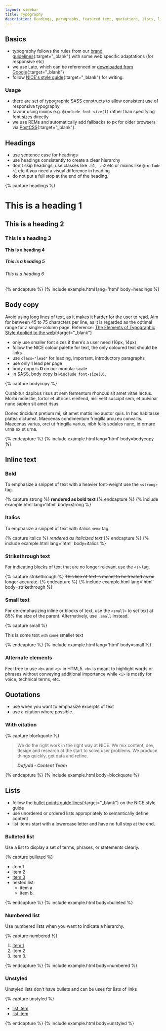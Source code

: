 ```yaml
---
layout: sidebar
title: Typography
description: Headings, paragraphs, featured text, quotations, lists, links
---
```


## Basics

- typography follows the rules from our [brand guidelines](https://www.nice.org.uk/brand/typography){:target="_blank"} with some web specific adaptations (for responsive etc)
- we use Lato, which can be referenced or [downloaded from Google](https://fonts.google.com/specimen/Lato){:target="_blank"}
- follow [NICE's style guide](https://www.nice.org.uk/corporate/ecd1/){:target="_blank"} for writing.

### Usage

- there are set of <a href="{{ site.baseurl }}{% link technical/sass/documentation/typography.md %}">typographic SASS constructs</a> to allow consistent use of responsive typography
- favour using mixins e.g. `@include font-size(1)` rather than specifying font sizes directly
- we use REMs and automatically add fallbacks to px for older browsers via [PostCSS](https://github.com/nhsevidence/NICE-Experience/blob/master/.grunt-tasks/postcss.js){:target="_blank"}.


## Headings

- use sentence case for headings
- use headings consistently to create a clear hierarchy
- don't skip headings; use classes like `.h1, .h2` etc or mixins like `@include h1` etc if you need a visual difference in heading
- do not put a full stop at the end of the heading.

<div data-no-inpagenav>
{% capture headings %}
<h1>This is a heading 1</h1>
<h2>This is a heading 2</h2>
<h3>This is a heading 3</h3>
<h4>This is a heading 4</h4>
<h5>This is a heading 5</h5>
<h6>This is a heading 6</h6>
{% endcapture %}
{% include example.html lang='html' body=headings %}
</div>


## Body copy

Avoid using long lines of text, as it makes it harder for the user to read. Aim for between 45 to 75 characters per line, as it is regarded as the optimal range for a single-column page. Reference: [The Elements of Typographic Style Applied to the web](http://webtypography.net/intro/){:target="_blank"}

- only use smaller font sizes if there’s a user need (16px, 14px)
- follow the NICE colour palette for text, the only coloured text should be links
- use `class="lead"` for leading, important, introductory paragraphs
- use only 1 lead per page
- body copy is **0** on our modular scale
- in SASS, body copy is `@include font-size(0)`.

{% capture bodycopy %}
<p class="lead">
    Curabitur dapibus risus at sem fermentum rhoncus sit amet vitae lectus. Morbi molestie, tortor et ultrices eleifend, nisi velit suscipit sem, et pulvinar nunc sapien sit amet risus.
</p>
<p>
    Donec tincidunt pretium mi, sit amet mattis leo auctor quis. In hac habitasse platea dictumst. Maecenas condimentum fringilla arcu eu convallis. Maecenas varius, orci ut fringilla varius, nibh felis sodales nunc, id ornare urna ex et urna.
</p>
{% endcapture %}
{% include example.html lang='html' body=bodycopy %}


## Inline text

### Bold

To emphasize a snippet of text with a heavier font-weight use the `<strong>` tag.

{% capture strong %}
<strong>rendered as bold text</strong>
{% endcapture %}
{% include example.html lang='html' body=strong %}

### Italics

To emphasize a snippet of text with italics `<em>` tag. 

{% capture italics %}
<em>rendered as italicized text</em>
{% endcapture %}
{% include example.html lang='html' body=italics %}


### Strikethrough text

For indicating blocks of text that are no longer relevant use the `<s>` tag.

{% capture strikethrough %}
<s>This line of text is meant to be treated as no longer accurate.</s>
{% endcapture %}
{% include example.html lang='html' body=strikethrough %}


### Small text

For de-emphasizing inline or blocks of text, use the `<small>` to set text at 85% the size of the parent. Alternatively, use `.small` instead.

{% capture small %}
<p>This is some text <small>with some</small> <span class="small">smaller text</span></p>
{% endcapture %}
{% include example.html lang='html' body=small %}


### Alternate elements

Feel free to use `<b>` and `<i>` in HTML5. `<b>` is meant to highlight words or phrases without conveying additional importance while `<i>` is mostly for voice, technical terms, etc.


## Quotations

- use when you want to emphasize excerpts of text
- use a citation where possible.

### With citation

{% capture blockquote %}
<blockquote class="quote">
    <p>We do the right work in the right way at NICE. We mix content, dev, design and research at the start to solve user problems.  We produce things quickly, get data and refine. </p>
    <footer>
        <cite><strong>Dafydd - Content Team</strong></cite>
    </footer>
</blockquote>
{% endcapture %}
{% include example.html body=blockquote %}


## Lists

- follow the [bullet points guide lines](https://www.nice.org.uk/corporate/ecd1/chapter/punctuation-and-bullet-points#bullet-points){:target="_blank"} on the NICE style guide
- use unordered or ordered lists appropriately to semantically define content
- list items start with a lowercase letter and have no full stop at the end.

### Bulleted list

Use a list to display a set of terms, phrases, or statements clearly.

{% capture bulleted %}
<ul>
    <li>item 1</li>
    <li>item 2</li>
    <li><a href="#">item 3</a></li>
    <li>
        nested list:
        <ul>
            <li>item a</li>
            <li>item b.</li>
        </ul>
    </li>
</ul>
{% endcapture %}
{% include example.html body=bulleted %}

### Numbered list

Use numbered lists when you want to indicate a hierarchy.

{% capture numbered %}
<ol>
    <li><a href="#">item 1</a></li>
    <li>item 2</li>
    <li>item 3.</li>
</ol>
{% endcapture %}
{% include example.html body=numbered %}

### Unstyled

Unstyled lists don't have bullets and can be uses for lists of links

{% capture unstyled %}
<ul class="list list--unstyled">
    <li><a href="#">list item</a></li>
    <li><a href="#">list item</a></li>
</ul>
{% endcapture %}
{% include example.html body=unstyled %}

